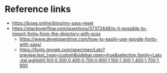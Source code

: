 # Reference links

- https://boag.online/blog/my-sass-reset
- https://stackoverflow.com/questions/37372448/is-it-possible-to-import-fonts-from-the-directory-with-scss
  - https://www.developerdrive.com/how-to-easily-use-google-fonts-with-sass/
  - https://fonts.google.com/specimen/Lato?preview.text_type=custom&sidebar.open=true&selection.family=Lato:ital,wght@0,100;0,300;0,400;0,700;0,900;1,100;1,300;1,400;1,700;1,900